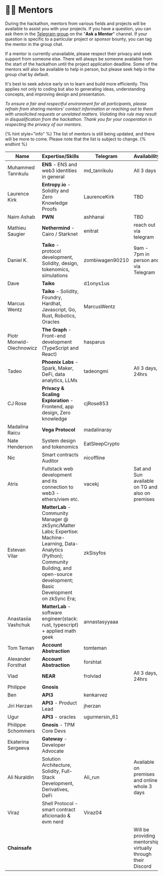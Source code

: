 # 🧑🏫 Mentors

During the hackathon, mentors from various fields and projects will be available to assist you with your projects. If you have a question, you can ask them in the [Telegram group](https://t.me/+2bPk0y1790JkMTE0) on the "**Ask a Mentor**" channel. If your question is specific to a particular project or sponsor bounty, you can tag the mentor in the group chat.

If a mentor is currently unavailable, please respect their privacy and seek support from someone else. There will always be someone available from the start of the hackathon until the project application deadline. Some of the mentors will also be available to help in person, but please seek help in the group chat by default.

It's best to seek advice early on to learn and build more efficiently. This applies not only to coding but also to generating ideas, understanding concepts, and improving design and presentation.

_To ensure a fair and respectful environment for all participants, please refrain from sharing mentors' contact information or reaching out to them with unsolicited requests or unrelated matters. Violating this rule may result in disqualification from the hackathon. Thank you for your cooperation in respecting the privacy of our mentors._

{% hint style="info" %}
The list of mentors is still being updated, and there will be more to come. Please note that the list is subject to change.
{% endhint %}

<table><thead><tr><th>Name</th><th width="281">Expertise/Skills</th><th>Telegram</th><th>Availability</th></tr></thead><tbody><tr><td>Muhammed Tanrıkulu</td><td><strong>ENS</strong> - ENS and web3 identities in general</td><td>md_tanrikulu</td><td>All 3 days</td></tr><tr><td>Laurence Kirk</td><td><strong>Entropy.io</strong> - Solidity and Zero Knowledge Proofs</td><td>LaurenceKirk</td><td>TBD</td></tr><tr><td>Naim Ashab </td><td><strong>PWN</strong></td><td>ashhanai</td><td>TBD</td></tr><tr><td>Mathieu Saugier</td><td><strong>Nethermind</strong> - Cairo / Starknet</td><td>enitrat</td><td>reach out via telegram</td></tr><tr><td>Daniel K.</td><td><strong>Taiko</strong> - protocol development, Solidity, design, tokenomics, simulations</td><td>zombiwagen90210</td><td>9am - 7pm in person and via Telegram</td></tr><tr><td>Dave </td><td><strong>Taiko</strong> </td><td>d1onys1us</td><td></td></tr><tr><td>Marcus Wentz</td><td><strong>Taiko</strong> - Solidity, Foundry, Hardhat, Javascript, Go, Rust, Robotics, Oracles</td><td>MarcusWentz</td><td></td></tr><tr><td>Piotr Monwid-Olechnowicz</td><td><strong>The Graph</strong> - Front-end development (TypeScript and React)</td><td>hasparus</td><td></td></tr><tr><td>Tadeo</td><td><strong>Phoenix Labs</strong> - Spark, Maker, DeFi, data analytics, LLMs</td><td>tadeongmi</td><td>All 3 days, 24hrs </td></tr><tr><td>CJ Rose</td><td><strong>Privacy &#x26; Scaling Exploration</strong> - Frontend, app design, Zero knowledge</td><td>cjRose853</td><td></td></tr><tr><td>Madalina Raicu</td><td><strong>Vega Protocol</strong></td><td>madalinaray</td><td></td></tr><tr><td>Nate Henderson</td><td>System design and tokenomics</td><td>EatSleepCrypto</td><td></td></tr><tr><td>Nic</td><td>Smart contracts Auditor</td><td>nicoffline</td><td></td></tr><tr><td>Atris</td><td>Fullstack web development and its connection to web3 - ethers/viem etc.</td><td>vacekj</td><td>Sat and Sun available on TG and also on premises</td></tr><tr><td>Estevan Vilar </td><td><strong>MatterLab</strong> - Community Manager @ zkSync/Matter Labs; Expertise: Machine-Learning, Data-Analytics (Python); Community Building, and open-source development; Basic Development on zkSync Era;</td><td>zkSisyfos </td><td></td></tr><tr><td>Anastasiia Vashchuk </td><td><strong>MatterLab</strong> - software engineer(stack: rust, typescript) + applied math geek</td><td>annastasyyaaa</td><td></td></tr><tr><td>Tom Teman</td><td><strong>Account Abstraction</strong></td><td>tomteman</td><td></td></tr><tr><td>Alexander Forsthat</td><td><strong>Account Abstraction</strong></td><td>forshtat</td><td></td></tr><tr><td>Vlad</td><td><strong>NEAR</strong></td><td>frolvlad</td><td>All 3 days, 24hrs</td></tr><tr><td>Philippe</td><td><strong>Gnosis</strong></td><td></td><td></td></tr><tr><td>Ben </td><td><strong>API3</strong> </td><td>kenkarvez </td><td></td></tr><tr><td>Jiri Herzan </td><td><strong>API3</strong> - Product Lead</td><td>jherzan</td><td></td></tr><tr><td>Ugur</td><td><strong>API3</strong> - oracles</td><td>ugurmersin_61</td><td></td></tr><tr><td>Philippe Schommers </td><td><strong>Gnosis</strong> - TPM Core Devs</td><td></td><td></td></tr><tr><td>Ekaterina Sergeeva</td><td><strong>Gateway</strong> - Developer Advocate</td><td></td><td></td></tr><tr><td>Ali Nuraldin</td><td>Solution Architecture, Solidity, Full-Stack Development, Derivatives, DeFi</td><td>Ali_run</td><td>Available on premises and online whole 3 days</td></tr><tr><td>Viraz</td><td>Shell Protocol - smart contract aficionado &#x26; evm nerd</td><td>Viraz04</td><td></td></tr><tr><td><strong>Chainsafe</strong></td><td></td><td></td><td>Will be providing mentorship virtually through their Discord</td></tr></tbody></table>

